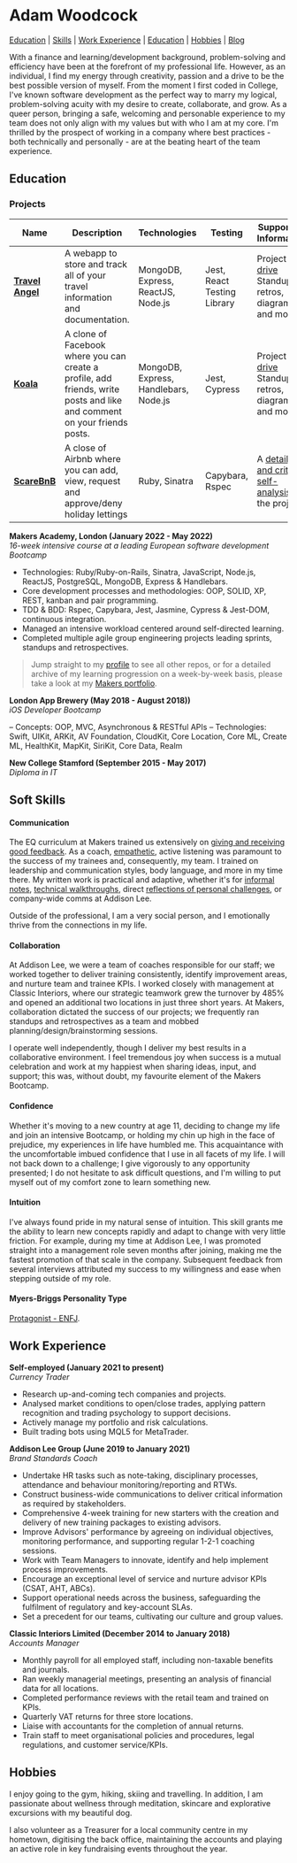 # Adam Woodcock

[Education](#education) | [Skills](#soft-skills) | [Work Experience](#work-experience) | [Education](#education) | [Hobbies](#hobbies) | [Blog](https://medium.com/@adam.woodcock98)

With a finance and learning/development background, problem-solving and efficiency have been at the forefront of my professional life. However, as an individual, I find my energy through creativity, passion and a drive to be the best possible version of myself. From the moment I first coded in College,  I've known software development as the perfect way to marry my logical, problem-solving acuity with my desire to create, collaborate, and grow. As a queer person, bringing a safe, welcoming and personable experience to my team does not only align with my values but with who I am at my core. I'm thrilled by the prospect of working in a company where best practices - both technically and personally - are at the beating heart of the team experience.

## Education

### Projects

| Name                         | Description       | Technologies | Testing | Supporting Information |        
| ---------------------------- | ----------------- | ----------------- | ---------------------- | ------------|
| **[Travel Angel](https://github.com/adamwoodcock98/travel-angel)**            | A webapp to store and track all of your travel information and documentation. | MongoDB, Express, ReactJS, Node.js | Jest, React Testing Library | Project [drive](https://drive.google.com/drive/folders/1VEHu_mx9KQAjgv8b3rXEUj4ChEIE8IlI?usp=sharing) Standups, retros, diagrams and more. |
| **[Koala](https://github.com/adamwoodcock98/koala)** | A clone of Facebook where you can create a profile, add friends, write posts and like and comment on your friends posts. | MongoDB, Express, Handlebars, Node.js | Jest, Cypress | Project [drive](https://drive.google.com/drive/folders/1BYLg_sg8_bXLzJbsIIYL2jNMSn-iiaY7?usp=sharing) Standups, retros, diagrams and more. |
| **[ScareBnB](https://github.com/adamwoodcock98/makersbnb)** | A close of Airbnb where you can add, view, request and approve/deny holiday lettings | Ruby, Sinatra | Capybara, Rspec | A [detailed and critical self-analysis](https://github.com/adamwoodcock98/MakersPortfolio/blob/main/Evidence/ScareBnB%20Review.md#Analysis) of the project. |

**Makers Academy, London (January 2022 - May 2022)** <br />
_16-week intensive course at a leading European software development Bootcamp_

- Technologies: Ruby/Ruby-on-Rails, Sinatra, JavaScript, Node.js, ReactJS, PostgreSQL, MongoDB, Express & Handlebars.
- Core development processes and methodologies: OOP, SOLID, XP, REST, kanban and pair programming.
- TDD & BDD: Rspec, Capybara, Jest, Jasmine, Cypress & Jest-DOM, continuous integration.
- Managed an intensive workload centered around self-directed learning.
- Completed multiple agile group engineering projects leading sprints, standups and retrospectives.

> Jump straight to my [profile](https://github.com/adamwoodcock98) to see all other repos, or for a detailed archive of my learning progression on a week-by-week basis, please take a look at my [Makers portfolio](https://github.com/adamwoodcock98/MakersPortfolio).

**London App Brewery (May 2018 - August 2018))** <br />
_iOS Developer Bootcamp_

–	Concepts: OOP, MVC, Asynchronous & RESTful APIs
–	Technologies: Swift, UIKit, ARKit, AV Foundation, CloudKit, Core Location, Core ML, Create ML, HealthKit, MapKit, SiriKit, Core Data, Realm

**New College Stamford (September 2015 - May 2017)** <br />
_Diploma in IT_

## Soft Skills

#### Communication
The EQ curriculum at Makers trained us extensively on [giving and receiving good feedback](https://medium.com/@adam.woodcock98/receiving-feedback-is-a-gift-999628b6b14c). As a coach, [empathetic](https://github.com/adamwoodcock98/MakersPortfolio/blob/main/Evidence/Empathy%20Workshop%20-%209th%20March%202022.md), active listening was paramount to the success of my trainees and, consequently, my team. I trained on leadership and communication styles, body language, and more in my time there. My written work is practical and adaptive, whether it's for [informal notes](https://github.com/adamwoodcock98/MakersPortfolio/blob/main/Evidence/Model-View-Controller%20(MVC).md), [technical walkthroughs](https://github.com/adamwoodcock98/MakersPortfolio/blob/main/Evidence/debugging-walkthrough.md), direct [reflections of personal challenges](https://medium.com/@adam.woodcock98/time-for-reflection-and-introspection-makers-day-27-2f2da0370486), or company-wide comms at Addison Lee.

Outside of the professional, I am a very social person, and I emotionally thrive from the connections in my life.

#### Collaboration
At Addison Lee, we were a team of coaches responsible for our staff; we worked together to deliver training consistently, identify improvement areas, and nurture team and trainee KPIs. I worked closely with management at Classic Interiors, where our strategic teamwork grew the turnover by 485% and opened an additional two locations in just three short years. At Makers, collaboration dictated the success of our projects; we frequently ran standups and retrospectives as a team and mobbed planning/design/brainstorming sessions.

I operate well independently, though I deliver my best results in a collaborative environment. I feel tremendous joy when success is a mutual celebration and work at my happiest when sharing ideas, input, and support; this was, without doubt, my favourite element of the Makers Bootcamp.

#### Confidence
Whether it's moving to a new country at age 11, deciding to change my life and join an intensive Bootcamp, or holding my chin up high in the face of prejudice, my experiences in life have humbled me. This acquaintance with the uncomfortable imbued confidence that I use in all facets of my life. I will not back down to a challenge; I give vigorously to any opportunity presented; I do not hesitate to ask difficult questions, and I'm willing to put myself out of my comfort zone to learn something new.

#### Intuition
I've always found pride in my natural sense of intuition. This skill grants me the ability to learn new concepts rapidly and adapt to change with very little friction. For example, during my time at Addison Lee, I was promoted straight into a management role seven months after joining, making me the fastest promotion of that scale in the company. Subsequent feedback from several interviews attributed my success to my willingness and ease when stepping outside of my role.

#### Myers-Briggs Personality Type
[Protagonist - ENFJ](https://www.16personalities.com/enfj-personality).

## Work Experience

**Self-employed (January 2021 to present)**  
_Currency Trader_

- Research up-and-coming tech companies and projects.
- Analysed market conditions to open/close trades, applying pattern recognition and trading psychology to support decisions.
- Actively manage my portfolio and risk calculations.
- Built trading bots using MQL5 for MetaTrader.

**Addison Lee Group (June 2019 to January 2021)**  
_Brand Standards Coach_

- Undertake HR tasks such as note-taking, disciplinary processes, attendance and behaviour monitoring/reporting and RTWs.
- Construct business-wide communications to deliver critical information as required by stakeholders.
- Comprehensive 4-week training for new starters with the creation and delivery of new training packages to existing advisors.
- Improve Advisors' performance by agreeing on individual objectives, monitoring performance, and supporting regular 1-2-1 coaching sessions.
- Work with Team Managers to innovate, identify and help implement process improvements.
- Encourage an exceptional level of service and nurture advisor KPIs (CSAT, AHT, ABCs).
- Support operational needs across the business, safeguarding the fulfilment of regulatory and key-account SLAs.
- Set a precedent for our teams, cultivating our culture and group values.

**Classic Interiors Limited (December 2014 to January 2018)**  
_Accounts Manager_

- Monthly payroll for all employed staff, including non-taxable benefits and journals.
- Ran weekly managerial meetings, presenting an analysis of financial data for all locations.
- Completed performance reviews with the retail team and trained on KPIs.
- Quarterly VAT returns for three store locations.
- Liaise with accountants for the completion of annual returns.
- Train staff to meet organisational policies and procedures, legal regulations, and customer service/KPIs.

## Hobbies

I enjoy going to the gym, hiking, skiing and travelling. In addition, I am passionate about wellness through meditation, skincare and explorative excursions with my beautiful dog.

I also volunteer as a Treasurer for a local community centre in my hometown, digitising the back office, maintaining the accounts and playing an active role in key fundraising events throughout the year.

